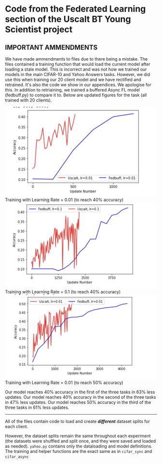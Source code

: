# Code from the Federated Learning section of the Uscalt BT Young Scientist project

## IMPORTANT AMMENDMENTS

We have made ammendments to files due to there being a mistake. The files contained a training function that would load the current model after loading a stale model. This is incorrect and was not how we trained our models in the main CIFAR-10 and Yahoo Answers tasks. However, we did use this when training our 20 client model and we have rectified and retrained. It's also the code we show in our appendices. We apologise for this. In addition to retriaining, we trained a buffered Async FL model (fedbuff.py) to compare it to. Below are updated figures for the task (all trained with 20 clients).

![](0.01.png)
Training with Learning Rate = 0.01 (to reach 40% accuracy)
![](0.1.png)
Training with Learning Rate = 0.1 (to reach 40% accuracy)
![](0.01_50.png)
Training with Learning Rate = 0.01 (to reach 50% accuracy)

Our model reaches 40% accuracy in the first of the three tasks in 63% less updates.
Our model reaches 40% accuracy in the second of the three tasks in 47% less updates.
Our model reaches 50% accuracy in the third of the three tasks in 61% less updates.

-------
All of the files contain code to load and create ***different*** dataset splits for each client. 

However, the dataset splits remain the same throughout each experiment (the datasets were shuffled and split once, and they were saved and loaded as needed).
 `yahoo.py` contains only the dataloading and model definitions. The training and helper functions are the exact same as in `cifar_sync` and `cifar_async`
